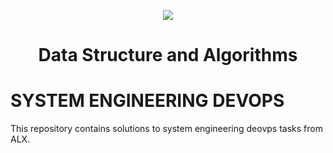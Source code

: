 <p align="center">
  <a href="https://skillicons.dev">
    <img src="https://skillicons.dev/icons?i=bash,linux,docker,puppet" />
  </a>
</p>
<h1 align="center">Data Structure and Algorithms</h1>

# SYSTEM ENGINEERING DEVOPS

This repository contains solutions to system engineering deovps tasks from ALX.
